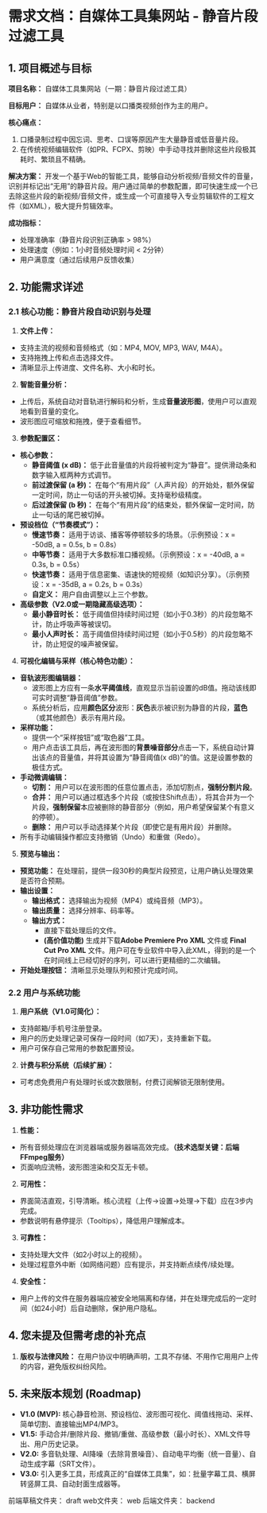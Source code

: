 # 需求文档：自媒体工具集网站 - 静音片段过滤工具

## 1. 项目概述与目标

**项目名称：** 自媒体工具集网站（一期：静音片段过滤工具）

**目标用户：** 自媒体从业者，特别是以口播类视频创作为主的用户。

**核心痛点：**

1. 口播录制过程中因忘词、思考、口误等原因产生大量静音或低音量片段。
2. 在传统视频编辑软件（如PR、FCPX、剪映）中手动寻找并删除这些片段极其耗时、繁琐且不精确。

**解决方案：**
开发一个基于Web的智能工具，能够自动分析视频/音频文件的音量，识别并标记出“无用”的静音片段。用户通过简单的参数配置，即可快速生成一个已去除这些片段的新视频/音频文件，或生成一个可直接导入专业剪辑软件的工程文件（如XML），极大提升剪辑效率。

**成功指标：**

- 处理准确率（静音片段识别正确率 > 98%）
- 处理速度（例如：1小时音频处理时间 < 2分钟）
- 用户满意度（通过后续用户反馈收集）

## 2. 功能需求详述

### 2.1 核心功能：静音片段自动识别与处理

1. **文件上传：**
  
  - 支持主流的视频和音频格式（如：MP4, MOV, MP3, WAV, M4A）。
  - 支持拖拽上传和点击选择文件。
  - 清晰显示上传进度、文件名称、大小和时长。
2. **智能音量分析：**
  
  - 上传后，系统自动对音轨进行解码和分析，生成**音量波形图**，使用户可以直观地看到音量的变化。
  - 波形图应可缩放和拖拽，便于查看细节。
3. **参数配置区：**
  
  - **核心参数：**
    - **静音阈值 (x dB)：** 低于此音量值的片段将被判定为“静音”。提供滑动条和数字输入框两种方式调节。
    - **前过渡保留 (a 秒)：** 在每个“有用片段”（人声片段）的开始处，额外保留一定时间，防止一句话的开头被切掉。支持毫秒级精度。
    - **后过渡保留 (b 秒)：** 在每个“有用片段”的结束处，额外保留一定时间，防止一句话的尾巴被切掉。
  - **预设档位（“节奏模式”）：**
    - **慢速节奏：** 适用于访谈、播客等停顿较多的场景。（示例预设：x = -50dB, a = 0.5s, b = 0.8s）
    - **中等节奏：** 适用于大多数标准口播视频。（示例预设：x = -40dB, a = 0.3s, b = 0.5s）
    - **快速节奏：** 适用于信息密集、语速快的短视频（如知识分享）。（示例预设：x = -35dB, a = 0.2s, b = 0.3s）
    - **自定义：** 用户自由调整以上三个参数。
  - **高级参数（V2.0或一期隐藏高级选项）：**
    - **最小静音时长：** 低于阈值但持续时间过短（如小于0.3秒）的片段忽略不计，防止呼吸声等被误切。
    - **最小人声时长：** 高于阈值但持续时间过短（如小于0.5秒）的片段忽略不计，防止短促的噪声被保留。
4. **可视化编辑与采样（核心特色功能）：**
  
  - **音轨波形图编辑器：**
    - 波形图上方应有一条**水平阈值线**，直观显示当前设置的dB值。拖动该线即可实时调整“静音阈值”参数。
    - 系统分析后，应用**颜色区分**波形：**灰色**表示被识别为静音的片段，**蓝色**（或其他颜色）表示有用片段。
  - **采样功能：**
    - 提供一个“采样按钮”或“取色器”工具。
    - 用户点击该工具后，再在波形图的**背景噪音部分**点击一下，系统自动计算出该点的音量值，并将其设置为“静音阈值(x dB)”的值。这是设置参数的极佳方式。
  - **手动微调编辑：**
    - **切割：** 用户可以在波形图的任意位置点击，添加切割点，**强制分割片段**。
    - **合并：** 用户可以通过框选多个片段（或按住Shift点击），将其合并为一个片段，**强制保留**本应被删除的静音部分（例如，用户希望保留某个有意义的停顿）。
    - **删除：** 用户可以手动选择某个片段（即使它是有用片段）并删除。
  - 所有手动编辑操作都应支持撤销（Undo）和重做（Redo）。
5. **预览与输出：**
  
  - **预览功能：** 在处理前，提供一段30秒的典型片段预览，让用户确认处理效果是否符合预期。
  - **输出设置：**
    - **输出格式：** 选择输出为视频（MP4）或纯音频（MP3）。
    - **输出质量：** 选择分辨率、码率等。
    - **输出方式：**
      - 直接下载处理后的文件。
      - **(高价值功能)** 生成并下载**Adobe Premiere Pro XML** 文件或 **Final Cut Pro XML** 文件。用户可在专业软件中导入此XML，得到的是一个在时间线上已经切好的序列，可以进行更精细的二次编辑。
  - **开始处理按钮：** 清晰显示处理队列和预计完成时间。

### 2.2 用户与系统功能

1. **用户系统（V1.0可简化）：**
  
  - 支持邮箱/手机号注册登录。
  - 用户的历史处理记录可保存一段时间（如7天），支持重新下载。
  - 用户可保存自己常用的参数配置预设。
2. **计费与积分系统（后续扩展）：**
  
  - 可考虑免费用户有处理时长或次数限制，付费订阅解锁无限制使用。

## 3. 非功能性需求

1. **性能：**
  
  - 所有音频处理应在浏览器端或服务器端高效完成。**（技术选型关键：后端FFmpeg服务）**
  - 页面响应流畅，波形图渲染和交互无卡顿。
2. **可用性：**
  
  - 界面简洁直观，引导清晰。核心流程（上传->设置->处理->下载）应在3步内完成。
  - 参数说明有悬停提示（Tooltips），降低用户理解成本。
3. **可靠性：**
  
  - 支持处理大文件（如2小时以上的视频）。
  - 处理过程意外中断（如网络问题）应有提示，并支持断点续传/续处理。
4. **安全性：**
  
  - 用户上传的文件在服务器端应被安全地隔离和存储，并在处理完成后的一定时间（如24小时）后自动删除，保护用户隐私。

## 4. 您未提及但需考虑的补充点

1. **版权与法律风险：** 在用户协议中明确声明，工具不存储、不用作它用用户上传的内容，避免版权纠纷风险。

## 5. 未来版本规划 (Roadmap)

- **V1.0 (MVP):** 核心静音检测、预设档位、波形图可视化、阈值线拖动、采样、简单切割、直接输出MP4/MP3。
- **V1.5:** 手动合并/删除片段、撤销/重做、高级参数（最小时长）、XML文件导出、用户历史记录。
- **V2.0:** 多音轨处理、AI降噪（去除背景噪音）、自动电平均衡（统一音量）、自动生成字幕（SRT文件）。
- **V3.0:** 引入更多工具，形成真正的“自媒体工具集”，如：批量字幕工具、横屏转竖屏工具、自动封面生成器等。


前端草稿文件夹： draft
web文件夹： web
后端文件夹： backend